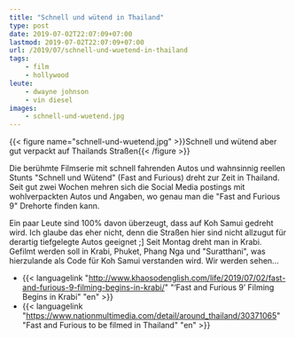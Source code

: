 ```yaml
---
title: "Schnell und wütend in Thailand"
type: post
date: 2019-07-02T22:07:09+07:00
lastmod: 2019-07-02T22:07:09+07:00
url: /2019/07/schnell-und-wuetend-in-thailand
tags:
    - film
    - hollywood
leute:
    - dwayne johnson
    - vin diesel
images:
    - schnell-und-wuetend.jpg
---
```


{{< figure name="schnell-und-wuetend.jpg" >}}Schnell und wütend aber gut verpackt auf Thailands Straßen{{< /figure >}}

Die berühmte Filmserie mit schnell fahrenden Autos und wahnsinnig reellen Stunts "Schnell und Wütend" (Fast and Furious) dreht zur Zeit in Thailand. Seit gut zwei Wochen mehren sich die Social Media postings mit wohlverpackten Autos und Angaben, wo genau man die "Fast and Furious 9" Drehorte finden kann. 

Ein paar Leute sind 100% davon überzeugt, dass auf Koh Samui gedreht wird. Ich glaube das eher nicht, denn die Straßen hier sind nicht allzugut für derartig tiefgelegte Autos geeignet ;] Seit Montag dreht man in Krabi. Gefilmt werden soll in Krabi, Phuket, Phang Nga und "Suratthani", was hierzulande als Code für Koh Samui verstanden wird. Wir werden sehen...
<!--lint disable write-good-->
-   {{< languagelink "http://www.khaosodenglish.com/life/2019/07/02/fast-and-furious-9-filming-begins-in-krabi/" "‘Fast and Furious 9’ Filming Begins in Krabi" "en" >}}
-   {{< languagelink "https://www.nationmultimedia.com/detail/around_thailand/30371065" "Fast and Furious to be filmed in Thailand" "en" >}}
